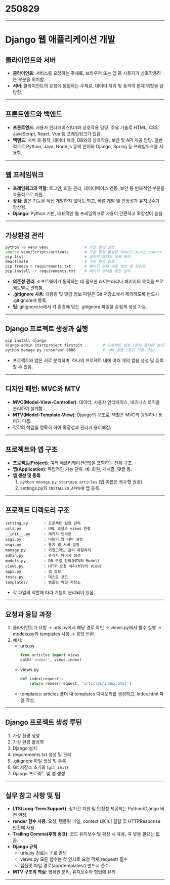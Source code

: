 # 250829

***

# Django 웹 애플리케이션 개발

## 클라이언트와 서버

- **클라이언트**: 서비스를 요청하는 주체로, 브라우저 또는 앱 등 사용자가 상호작용하는 부분을 의미함.
- **서버**: 클라이언트의 요청에 응답하는 주체로, 데이터 처리 및 동작의 본체 역할을 담당함.

***

## 프론트엔드와 백엔드

- **프론트엔드**: 사용자 인터페이스(UI)와 상호작용 담당. 주요 기술로 HTML, CSS, JavaScript, React, Vue 등 프레임워크가 있음.
- **백엔드**: 서버 측 동작, 데이터 처리, DB와의 상호작용, 보안 및 API 제공 담당. 일반적으로 Python, Java, Node.js 등의 언어와 Django, Spring 등 프레임워크를 사용함.

***

## 웹 프레임워크

- **프레임워크의 역할**: 로그인, 회원 관리, 데이터베이스 연동, 보안 등 반복적인 부분을 효율적으로 지원.
- **장점**: 많은 기능을 직접 개발하지 않아도 되고, 빠른 개발 및 안정성과 유지보수가 향상됨.
- **Django**: Python 기반, 대표적인 웹 프레임워크로 사용이 간편하고 확장성이 높음.

***

## 가상환경 관리

```bash
python -m venv venv                # 가상 환경 생성
source venv/Scripts/activate       # 가상 환경 활성화 (Mac/Linux는 source venv/bin/activate)
pip list                           # 설치된 패키지 목록 확인
deactivate                         # 가상 환경 종료
pip freeze > requirements.txt      # 패키지 명세 파일 생성 및 최신화
pip install -r requirements.txt    # 패키지 명세를 통한 설치
```
- **의존성 관리**: 소프트웨어가 동작하는 데 필요한 라이브러리나 패키지의 목록을 프로젝트별로 관리함.
- **.gitignore 사용**: 대용량 및 민감 정보 파일은 Git 저장소에서 제외하도록 반드시 .gitignore에 등록.
- **팁**: gitignore.io에서 각 환경에 맞는 .gitignore 파일을 손쉽게 생성 가능.

***

## Django 프로젝트 생성과 실행

```bash
pip install django
django-admin startproject firstpjt .       # 프로젝트 생성 (현재 폴더에 설치)
python manage.py runserver 8888            # 서버 실행 (포트 지정 가능)
```
- 프로젝트와 앱은 서로 분리되며, 하나의 프로젝트 내에 여러 개의 앱을 생성 및 등록할 수 있음.

***

## 디자인 패턴: MVC와 MTV

- **MVC(Model-View-Controller)**: 데이터, 사용자 인터페이스, 비즈니스 로직을 분리하여 설계함.
- **MTV(Model-Template-View)**: Django의 구조로, 역할은 MVC와 동일하나 용어가 다름.
- 각각의 책임을 명확히 하여 확장성과 관리가 용이해짐.

***

## 프로젝트와 앱 구조

- **프로젝트(Project)**: 여러 애플리케이션(앱)을 포함하는 전체 구조.
- **앱(Application)**: 독립적인 기능 단위. 예: 회원, 게시글, 댓글 등.
- **앱 생성 및 등록**
  1. `python manage.py startapp articles` (앱 이름은 복수형 권장)
  2. settings.py의 `INSTALLED_APPS`에 앱 등록.

***

## 프로젝트 디렉토리 구조

```text
setting.py       : 프로젝트 설정 관리
urls.py          : URL 요청과 views 연결
__init__.py      : 패키지 인식용
asgi.py          : 비동기 웹 서버 설정
wsgi.py          : 동기 웹 서버 설정
manage.py        : 커맨드라인 관리 유틸리티
admin.py         : 관리자 페이지 설정
models.py        : DB 모델 정의(MTV의 Model)
views.py         : HTTP 요청 처리(MTV의 View)
apps.py          : 앱 정보
tests.py         : 테스트 코드
templates/       : 템플릿 파일 저장소
```
- 각 파일의 역할에 따라 기능이 분리되어 있음.

***

## 요청과 응답 과정

1. 클라이언트가 요청 → urls.py에서 해당 경로 확인 → views.py에서 함수 실행 → models.py와 templates 사용 → 응답 반환.
2. 예시:
   - urls.py
     ```python
     from articles import views
     path('index/', views.index)
     ```
   - views.py
     ```python
     def index(request):
         return render(request, 'articles/index.html')
     ```
   - templates: articles 폴더 내 templates 디렉토리를 생성하고, index.html 파일 작성.

***

## Django 프로젝트 생성 루틴

1. 가상 환경 생성
2. 가상 환경 활성화
3. Django 설치
4. requirements.txt 생성 및 관리
5. .gitignore 파일 생성 및 등록
6. Git 저장소 초기화 (`git init`)
7. Django 프로젝트 및 앱 생성

***

## 실무 참고 사항 및 팁

- **LTS(Long-Term Support)**: 장기간 지원 및 안정성 제공되는 Python/Django 버전 권장.
- **render 함수 사용**: 요청, 템플릿 파일, context 데이터 결합 및 HTTPResponse 반환에 사용.
- **Trailing Comma(후행 쉼표)**: 코드 유지보수 및 확장 시 유용, 꼭 넣을 필요는 없음.
- **Django 규칙**
  - urls.py 경로는 '/'로 끝남
  - views.py 모든 함수는 첫 인자로 요청 객체(request) 필수
  - 템플릿 파일 경로(app/templates/) 반드시 준수.
- **MTV 구조의 핵심**: 명확한 분리, 유지보수와 협업에 유리.

***
